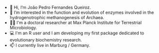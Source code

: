 - 👋 Hi, I’m João Pedro Fernandes Queiroz.
- 👀 I’m interested in the function and evolution of enzymes involved in the hydrogenotrophic methanogenesis of Archaea.
- 👨‍🔬 I'm a doctoral researcher at Max Planck Institute for Terrestrial Microbiology. 
- 💻 I'm an R user and I am developing my first package dedicated to evolutionary biochemistry research.
- 📫 I currently live in Marburg / Germany.

<!---
JPFQueiroz/JPFQueiroz is a ✨ special ✨ repository because its `README.md` (this file) appears on your GitHub profile.
You can click the Preview link to take a look at your changes.
--->

